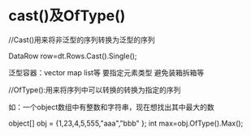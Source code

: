 # cast<T>()及OfType<T>()

//Cast<T>()用来将非泛型的序列转换为泛型的序列

DataRow row=dt.Rows.Cast<DataRow>().Single();



泛型容器：vector map list等 要指定元素类型 避免装箱拆箱等



//OfType<T>():用来将序列中可以转换的转换为指定的序列

如：一个object数组中有整数和字符串，现在想找出其中最大的数

object[] obj = {1,23,4,5,555,"aaa","bbb" };
      int max=obj.OfType<int>().Max();

